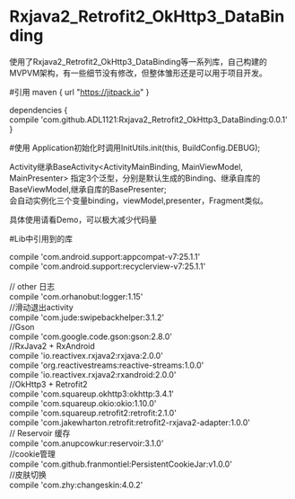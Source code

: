 # Rxjava2_Retrofit2_OkHttp3_DataBinding
使用了Rxjava2_Retrofit2_OkHttp3_DataBinding等一系列库，自己构建的MVPVM架构，有一些细节没有修改，但整体雏形还是可以用于项目开发。<br>

#引用
maven { url "https://jitpack.io" }
  
  dependencies {<br>
	        compile 'com.github.ADL1121:Rxjava2_Retrofit2_OkHttp3_DataBinding:0.0.1'<br>
	}<br>
  
  
#使用
Application初始化时调用InitUtils.init(this, BuildConfig.DEBUG);<br>
  
Activity继承BaseActivity<ActivityMainBinding, MainViewModel, MainPresenter> 指定3个泛型，分别是默认生成的Binding、继承自库的BaseViewModel,继承自库的BasePresenter;<br>
会自动实例化三个变量binding，viewModel,presenter，Fragment类似。<br>
  
具体使用请看Demo，可以极大减少代码量<br>



#Lib中引用到的库

compile 'com.android.support:appcompat-v7:25.1.1'<br>
compile 'com.android.support:recyclerview-v7:25.1.1'<br>
<br>
// other   日志<br>
compile 'com.orhanobut:logger:1.15'<br>
//滑动退出activity<br>
compile 'com.jude:swipebackhelper:3.1.2'<br>
//Gson<br>
compile 'com.google.code.gson:gson:2.8.0'<br>
//RxJava2 + RxAndroid<br>
compile 'io.reactivex.rxjava2:rxjava:2.0.0'<br>
compile 'org.reactivestreams:reactive-streams:1.0.0'<br>
compile 'io.reactivex.rxjava2:rxandroid:2.0.0'<br>
//OkHttp3 + Retrofit2<br>
compile 'com.squareup.okhttp3:okhttp:3.4.1'<br>
compile 'com.squareup.okio:okio:1.10.0'<br>
compile 'com.squareup.retrofit2:retrofit:2.1.0'<br>
compile 'com.jakewharton.retrofit:retrofit2-rxjava2-adapter:1.0.0'<br>
// Reservoir   缓存<br>
compile 'com.anupcowkur:reservoir:3.1.0'<br>
//cookie管理<br>
compile 'com.github.franmontiel:PersistentCookieJar:v1.0.0'<br>
//皮肤切换<br>
compile 'com.zhy:changeskin:4.0.2'<br>
